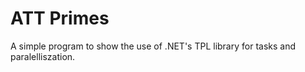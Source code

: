 # ATT Primes

A simple program to show the use of .NET's TPL library for tasks and paralelliszation.

